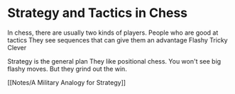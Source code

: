 # Strategy and Tactics in Chess

In chess, there are usually two kinds of players.
People who are good at tactics
They see sequences that can give them an advantage
Flashy
Tricky
Clever

Strategy is the general plan
They like positional chess.
You won't see big flashy moves.
But they grind out the win.

[[Notes/A Military Analogy for Strategy]]
